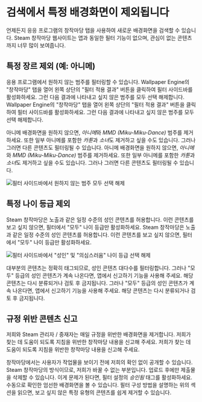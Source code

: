 # 검색에서 특정 배경화면이 제외됩니다

언제든지 응응 프로그램의 창작마당 탭을 사용하여 새로운 배경화면을 검색할 수 있습니다. Steam 창작마당 웹사이트는 앱과 동일한 필터 기능이 없으며, 관심이 없는 콘텐츠까지 너무 많이 보여줍니다.

## 특정 장르 제외 (예: 아니메)

응용 프로그램에서 원하지 않는 범주를 필터링할 수 있습니다. Wallpaper Engine의 "창작마당" 탭을 열어 왼쪽 상단의 "필터 적용 결과" 버튼을 클릭하여 필터 사이드바를 활성화하세요. 그런 다음 결과에 나타내고 싶지 않은 범주를 모두 선택 해제합니다. Wallpaper Engine의 "창작마당" 탭을 열어 왼쪽 상단의 "필터 적용 결과" 버튼을 클릭하여 필터 사이드바를 활성화하세요. 그런 다음 결과에 나타내고 싶지 않은 범주를 모두 선택 해제합니다.

아니메 배경화면을 원하지 않으면, *아니메*와 *MMD (Miku-Miku-Dance)* 범주를 제거하세요. 또한 일부 아니메를 포함한 *카툰*과 *소녀*도 제거하고 싶을 수도 있습니다. 그러나 그러면 다른 콘텐츠도 필터링될 수 있습니다. 아니메 배경화면을 원하지 않으면, *아니메*와 *MMD (Miku-Miku-Dance)* 범주를 제거하세요. 또한 일부 아니메를 포함한 *카툰*과 *소녀*도 제거하고 싶을 수도 있습니다. 그러나 그러면 다른 콘텐츠도 필터링될 수 있습니다.

![필터 사이드바에서 원하지 않는 범주 모두 선택 해제](./categories.gif)

## 특정 나이 등급 제외

Steam 창작마당은 노출과 같은 일정 수준의 성인 콘텐츠를 허용합니다. 이런 콘텐츠를 보고 싶지 않으면, 필터에서 "모두" 나이 등급만 활성화하세요. Steam 창작마당은 노출과 같은 일정 수준의 성인 콘텐츠를 허용합니다. 이런 콘텐츠를 보고 싶지 않으면, 필터에서 "모두" 나이 등급만 활성화하세요.

![필터 사이드바에서 "성인" 및 "의심스러움" 나이 등급 선택 해제](./ageratings.gif)

대부분의 콘텐츠는 정확히 태그되므로, 성인 콘텐츠 대다수를 필터링합니다. 그러나 "모두" 등급의 성인 콘텐츠가 계속 나온다면, 앱에서 신고하기 기능을 사용해 주세요. 해당 콘텐츠는 다시 분류되거나 검토 후 금지됩니다. 그러나 "모두" 등급의 성인 콘텐츠가 계속 나온다면, 앱에서 신고하기 기능을 사용해 주세요. 해당 콘텐츠는 다시 분류되거나 검토 후 금지됩니다.

## 규정 위반 콘텐츠 신고

저희와 Steam 관리자 / 중재자는 매일 규정을 위반한 배경화면을 제거합니다. 저희가 찾는 데 도움이 되도록 지침을 위반한 창작마당 내용을 신고해 주세요. 저희가 찾는 데 도움이 되도록 지침을 위반한 창작마당 내용을 신고해 주세요.

창작마당에서는 사용자가 작업물을 보이기 전에 저희의 확인 없이 공개할 수 있습니다. Steam 창작마당의 방식이므로, 저희가 바꿀 수 없는 부분입니다. 업로드 후에만 제출물을 삭제할 수 있습니다. 이게 문제가 된다면, 필터 설정의 *승인됨* 태그를 활성화하세요. 수동으로 확인한 엄선한 배경화면을 볼 수 있습니다. 필터 구성 방법을 설명하는 위의 섹션을 읽으면, 보고 싶지 않은 특정 유형의 콘텐츠를 쉽게 제거할 수 있습니다.